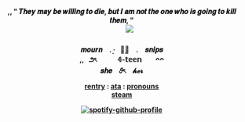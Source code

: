 <div align='center'> 
 <b> ,, " 𝑻𝒉𝒆𝒚 𝒎𝒂𝒚 𝒃𝒆 𝒘𝒊𝒍𝒍𝒊𝒏𝒈 𝒕𝒐 𝒅𝒊𝒆, 𝒃𝒖𝒕 𝑰 𝒂𝒎 𝒏𝒐𝒕 𝒕𝒉𝒆 𝒐𝒏𝒆 𝒘𝒉𝒐 𝒊𝒔 𝒈𝒐𝒊𝒏𝒈 𝒕𝒐 𝒌𝒊𝒍𝒍 𝒕𝒉𝒆𝒎, " <br>
  <b> 　　 </b>
 <img src='https://giffiles.alphacoders.com/219/219211.gif'

   <br>　　<br>
<b> 𝒎𝒐𝒖𝒓𝒏　. ·͙⠀𖧧̣̥⠀ .　𝒔𝒏𝒊𝒑𝒔 <br>
  <b> ,, ‎ ‎ ౨ৎ　　　𝟜-𝕥𝕖𝕖𝕟　　ᴖᴖ <br>
  <b> 𝒔𝒉𝒆　𝜗ৎ　𝓱𝓮𝓻 <br>

 
 <a href="https://rentry.co/artoriasdotcom">rentry</a> : <a href="https://mourn.atabook.org">ata</a> : <a href="https://en.pronouns.page/@wolfknight">pronouns</a>
<br><a href="https://steamcommunity.com/profiles/76561199478007567/">steam</a><br>

<a>[![spotify-github-profile](https://spotify-github-profile.kittinanx.com/api/view?uid=4c896szxutrf5al0jz5t36o0j&cover_image=true&theme=natemoo-re&show_offline=false&background_color=121212&interchange=false&bar_color=839295&bar_color_cover=false)](https://github.com/kittinan/spotify-github-profile)</a>

